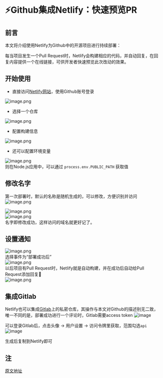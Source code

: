 # ⚡️Github集成Netlify：快速预览PR

## 前言
本文将介绍使用Netlify为Github中的开源项目进行持续部署：

每当项目发生一个Pull Request时，Netlify会构建相应的代码，并自动回复，在回复内容提供一个在线链接，可供开发者快速预览此次改动的效果。

## 开始使用

- 直接访问[Netlify网站](https://app.netlify.com/start)，使用Github账号登录

![image.png](https://tva1.sinaimg.cn/large/006y8mN6gy1g6mancjsx0j31860m4n0b.jpg)

- 选择一个仓库

![image.png](https://tva1.sinaimg.cn/large/006y8mN6gy1g6mb4t9f6uj313k0qcq6h.jpg)

- 配置构建信息

![image.png](https://tva1.sinaimg.cn/large/006y8mN6gy1g6mb54a8ivj31580my778.jpg)

- 还可以配置环境变量

![image.png](https://tva1.sinaimg.cn/large/006y8mN6gy1g6mb5nyxo4j313y0k0mz9.jpg)<br />则在Node.js应用中，可以通过 `process.env.PUBLIC_PATH` 获取值

## 修改名字
第一次部署时，默认的名称是随机生成的，可以修改，方便识别并访问<br />![image.png](https://tva1.sinaimg.cn/large/006y8mN6gy1g6mb62cm6xj31180c0myr.jpg)

![image.png](https://tva1.sinaimg.cn/large/006y8mN6gy1g6mb6nncttj31ea0n8q63.jpg)<br />![image.png](https://tva1.sinaimg.cn/large/006y8mN6gy1g6mb6zhio0j30x00hytao.jpg)<br />名字即修改成功，这样访问的域名就更好记了。

## 设置通知
![image.png](https://tva1.sinaimg.cn/large/006y8mN6gy1g6mb7evtg4j31r70u0gv7.jpg)<br />选择事件为“部署成功后”<br />![image.png](https://tva1.sinaimg.cn/large/006y8mN6gy1g6mb7ljpz6j30ww0hctac.jpg)<br />以后项目有Pull Request时，Netlify就是自动构建，并在成功后自动给Pull Request添加回复👏<br />![image.png](https://tva1.sinaimg.cn/large/006y8mN6gy1g6mb85jf6kj316a0pswiv.jpg)

## 集成Gitlab
Netlify也可以集成[Gitlab](https://gitlab.com/)上的私密仓库，其操作与本文对Github的描述别无二致，唯一不同的是，部署成功进行一个评论时，Gitlab需要access token
![image](https://user-images.githubusercontent.com/9384365/58619773-25409300-82f8-11e9-8930-baf6be2f7640.png)

可以登录Gitlab后，点击头像 -> 用户设置 -> 访问令牌里获取，范围勾选`api`
![image](https://user-images.githubusercontent.com/9384365/58620017-a7c95280-82f8-11e9-9b09-249bd457ac04.png)

生成后复制到Netlify即可

## 注

[原文地址](https://github.com/levy9527/blog/issues/4)
